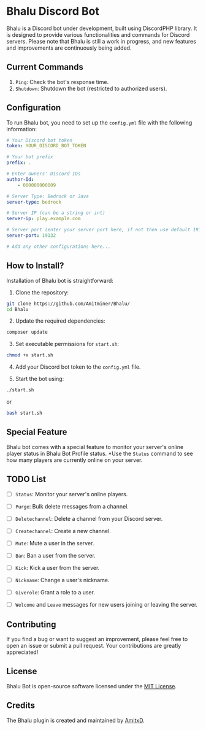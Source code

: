 # Bhalu Discord Bot

Bhalu is a Discord bot under development, built using DiscordPHP library. It is designed to provide various functionalities and commands for Discord servers. Please note that Bhalu is still a work in progress, and new features and improvements are continuously being added.

## Current Commands

1. `Ping`: Check the bot's response time.
2. `Shutdown`: Shutdown the bot (restricted to authorized users).

## Configuration

To run Bhalu bot, you need to set up the `config.yml` file with the following information:

```yaml
# Your Discord bot token
token: YOUR_DISCORD_BOT_TOKEN

# Your bot prefix
prefix: .

# Enter owners' Discord IDs
author-Id:
    - 000000000009

# Server Type: Bedrock or Java
server-type: bedrock

# Server IP (can be a string or int)
server-ip: play.example.com

# Server port (enter your server port here, if not then use default 19132)
server-port: 19132

# Add any other configurations here...
```

## How to Install?

Installation of Bhalu bot is straightforward:

1. Clone the repository:

```bash
git clone https://github.com/Amitminer/Bhalu/
cd Bhalu
```

2. Update the required dependencies:

```bash
composer update
```

3. Set executable permissions for `start.sh`:

```bash
chmod +x start.sh
```

4. Add your Discord bot token to the `config.yml` file.

5. Start the bot using:

```bash
./start.sh
```
or
```bash
bash start.sh
```

## Special Feature

Bhalu bot comes with a special feature to monitor your server's online player status in Bhalu Bot Profile status. *Use the `Status` command to see how many players are currently online on your server.

## TODO List

- [ ] `Status`: Monitor your server's online players.
- [ ] `Purge`: Bulk delete messages from a channel.
- [ ] `Deletechannel`: Delete a channel from your Discord server.
- [ ] `Createchannel`: Create a new channel.
- [ ] `Mute`: Mute a user in the server.
- [ ] `Ban`: Ban a user from the server.
- [ ] `Kick`: Kick a user from the server.
- [ ] `Nickname`: Change a user's nickname.
- [ ] `Giverole`: Grant a role to a user.
- [ ] `Welcome` and `Leave` messages for new users joining or leaving the server.


## Contributing

If you find a bug or want to suggest an improvement, please feel free to open an issue or submit a pull request. Your contributions are greatly appreciated!

## License

Bhalu Bot is open-source software licensed under the [MIT License](LICENSE).

## Credits

The Bhalu plugin is created and maintained by [AmitxD](https://github.com/Amitminer).
